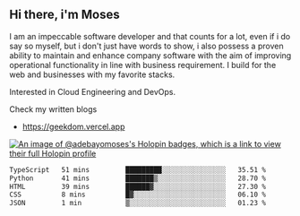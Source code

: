 ## Hi there, i'm Moses

I am an impeccable software developer and that counts for a lot, even if i do say so myself, but i don't just have words to show, i also possess a proven ability to maintain and enhance company software with the aim of improving operational functionality in line with business requirement. I build for the web and businesses with my favorite stacks.

Interested in Cloud Engineering and DevOps.

Check my written blogs
- https://geekdom.vercel.app

[![An image of @adebayomoses's Holopin badges, which is a link to view their full Holopin profile](https://holopin.me/adebayomoses)](https://holopin.io/@adebayomoses)

<!--START_SECTION:waka-->

```txt
TypeScript   51 mins         █████████░░░░░░░░░░░░░░░░   35.51 %
Python       41 mins         ███████▒░░░░░░░░░░░░░░░░░   28.70 %
HTML         39 mins         ██████▓░░░░░░░░░░░░░░░░░░   27.30 %
CSS          8 mins          █▓░░░░░░░░░░░░░░░░░░░░░░░   06.10 %
JSON         1 min           ▒░░░░░░░░░░░░░░░░░░░░░░░░   01.23 %
```

<!--END_SECTION:waka-->
